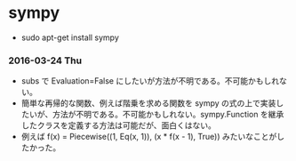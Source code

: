 # sympy

- sudo apt-get install sympy

### 2016-03-24 Thu

- subs で Evaluation=False にしたいが方法が不明である。不可能かもしれない。
- 簡単な再帰的な関数、例えば階乗を求める関数を sympy の式の上で実装したいが、方法が不明である。不可能かもしれない。sympy.Function を継承したクラスを定義する方法は可能だが、面白くはない。
- 例えば f(x) = Piecewise((1, Eq(x, 1)), (x * f(x - 1), True)) みたいなことがしたかった。